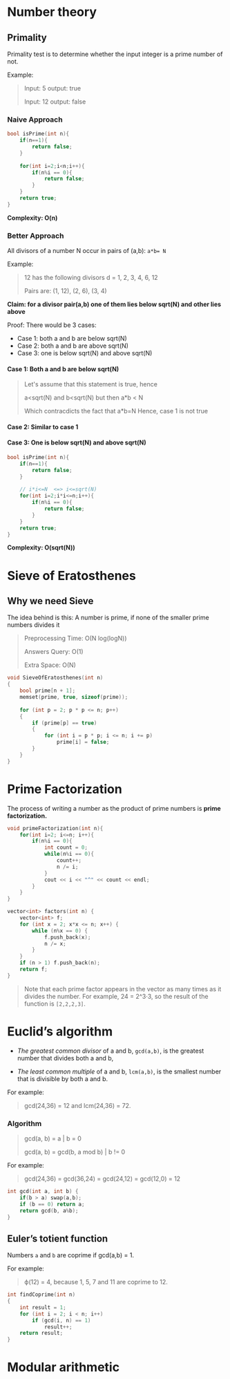 # Number theory

## Primality 
Primality test is to determine whether the input integer is a prime number of not.

Example:
> Input: 5   output: true
>
> Input: 12  output: false


### Naive Approach
```c++
bool isPrime(int n){
    if(n==1){
        return false;
    }
       
    for(int i=2;i<n;i++){
        if(n%i == 0){
            return false;
        }
    }
    return true;
}
```
**Complexity: O(n)**

### Better Approach
All divisors of a number N occur in pairs of (a,b):   `a*b= N`

Example:
> 12 has the following divisors d = 1, 2, 3, 4, 6, 12
>
> Pairs are: (1, 12), (2, 6), (3, 4)

**Claim: for a divisor pair(a,b) one of them lies below sqrt(N) and other lies above**

Proof: There would be 3 cases:
* Case 1: both a and b are below sqrt(N)
* Case 2: both a and b are above sqrt(N)
* Case 3: one is below sqrt(N) and above sqrt(N)

#### Case 1: Both a and b are below sqrt(N)
> Let's assume that this statement is true, hence
>
> a<sqrt(N) and b<sqrt(N) but then a*b < N
>
> Which contracdicts the fact that a*b=N Hence, case 1 is not true
#### Case 2: Similar to case 1
#### Case 3: One is below sqrt(N) and above sqrt(N)

```c++
bool isPrime(int n){
    if(n==1){
        return false;
    }
    
    // i*i<=N  <=> i<=sqrt(N)
    for(int i=2;i*i<=n;i++){
        if(n%i == 0){
            return false;
        }
    }
    return true;
}
```
**Complexity: O(sqrt(N))**


# Sieve of Eratosthenes

## Why we need Sieve
The idea behind is this: A number is prime, if none of the smaller prime numbers divides it

> Preprocessing Time: O(N log(logN))
>
> Answers Query: O(1)
>
> Extra Space: O(N)
```c++
void SieveOfEratosthenes(int n)
{
    bool prime[n + 1];
    memset(prime, true, sizeof(prime));
 
    for (int p = 2; p * p <= n; p++)
    {
        if (prime[p] == true)
        {
            for (int i = p * p; i <= n; i += p)
                prime[i] = false;
        }
    }
}
```
# Prime Factorization
The process of writing a number as the product of prime numbers is **prime factorization.**

```c++
void primeFactorization(int n){
    for(int i=2; i<=n; i++){
        if(n%i == 0){
            int count = 0;
            while(n%i == 0){
                count++;
                n /= i;
            }
            cout << i << "^" << count << endl;
        }
    }
}
```
```c++
vector<int> factors(int n) {
    vector<int> f;
    for (int x = 2; x*x <= n; x++) {
        while (n%x == 0) {
            f.push_back(x);
            n /= x;
        }
    }
    if (n > 1) f.push_back(n);
    return f;
}
```
 >Note that each prime factor appears in the vector as many times as it divides the number. For example, 24 = 2^3·3, so the result of the function is `[2,2,2,3]`.


# Euclid’s algorithm

* *The greatest common divisor* of a and b, `gcd(a,b)`, is the greatest number that divides both a and b, 

* *The least common multiple* of a and b, `lcm(a,b)`, is the smallest number that is divisible by both a and b. 

For example:

> gcd(24,36) = 12 and lcm(24,36) = 72.

### Algorithm
> gcd(a, b) = a | b = 0 
> 
> gcd(a, b) = gcd(b, a mod b) | b != 0

For example:
> gcd(24,36) = gcd(36,24) = gcd(24,12) = gcd(12,0) = 12

```c++
int gcd(int a, int b) {
    if(b > a) swap(a,b);
    if (b == 0) return a;
    return gcd(b, a%b);
}
```
## Euler’s totient function
Numbers `a` and `b` are coprime if gcd(a,b) = 1.

For example: 
> ϕ(12) = 4, because 1, 5, 7 and 11 are coprime to 12.

```c++
int findCoprime(int n)
{
    int result = 1;
    for (int i = 2; i < n; i++)
        if (gcd(i, n) == 1)
            result++;
    return result;
}
```

# Modular arithmetic 


















